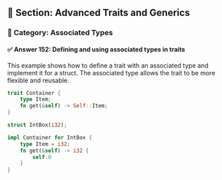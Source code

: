 ## 📘 Section: Advanced Traits and Generics  
### 🔹 Category: Associated Types  
#### ✅ Answer 152: Defining and using associated types in traits

This example shows how to define a trait with an associated type and implement it for a struct. The associated type allows the trait to be more flexible and reusable.

```rust
trait Container {
    type Item;
    fn get(&self) -> Self::Item;
}

struct IntBox(i32);

impl Container for IntBox {
    type Item = i32;
    fn get(&self) -> i32 {
        self.0
    }
}
```
